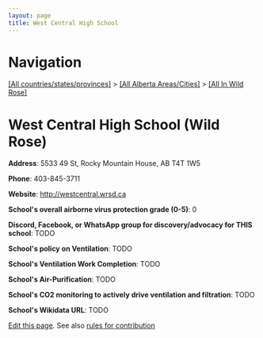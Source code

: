 ```yaml
---
layout: page
title: West Central High School
---
```

# Navigation

[[All countries/states/provinces]](../../..) > [[All Alberta Areas/Cities]](../..) > [[All In Wild Rose]](..)

# West Central High School (Wild Rose)

**Address**: 5533 49 St, Rocky Mountain House, AB T4T 1W5

**Phone**: 403-845-3711

**Website**: <http://westcentral.wrsd.ca>

**School's overall airborne virus protection grade (0-5)**: 0

**Discord, Facebook, or WhatsApp group for discovery/advocacy for THIS school**: TODO

**School's policy on Ventilation**: TODO

**School's Ventilation Work Completion**: TODO

**School's Air-Purification**: TODO

**School's CO2 monitoring to actively drive ventilation and filtration**: TODO

**School's Wikidata URL**: TODO


[Edit this page](https://github.com/ventilate-schools/AB/edit/main/./Wild_Rose/West_Central_High_School.md). See also [rules for contribution](../../../contribution-rules/)